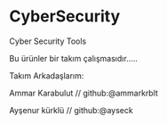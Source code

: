 # CyberSecurity
Cyber Security Tools

Bu ürünler bir takım çalışmasıdır.....

Takım Arkadaşlarım:

Ammar Karabulut // github:@ammarkrblt

Ayşenur kürklü // github:@ayseck

